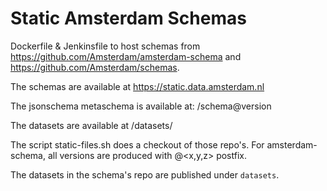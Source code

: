 # Static Amsterdam Schemas

Dockerfile & Jenkinsfile to host schemas from https://github.com/Amsterdam/amsterdam-schema and https://github.com/Amsterdam/schemas.

The schemas are available at https://static.data.amsterdam.nl

The jsonschema metaschema is available at: /schema@version

The datasets are available at /datasets/

The script static-files.sh does a checkout of those repo's. For amsterdam-schema, all
versions are produced with @<x,y,z> postfix.

The datasets in the schema's repo are published under `datasets`.
